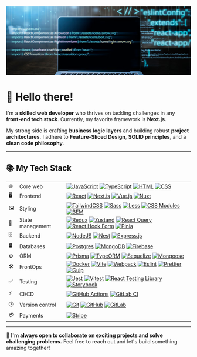 [![Header](./header-001.png)](https://github.com/nadProg)

# 👋 Hello there!

I'm a **skilled web developer** who thrives on tackling challenges in any **front-end tech stack**.
Currently, my favorite framework is **Next.js**.

My strong side is crafting **business logic layers** and building robust **project architectures**.
I adhere to **Feature-Sliced Design**, **SOLID principles**, and a **clean code philosophy**.

---

## 📚 My Tech Stack

|     |                  |                                                                                                                                                                                                                                                                                                                                                                                                                                                                                                                                                                                                                                                                                           |
|-----|------------------|-------------------------------------------------------------------------------------------------------------------------------------------------------------------------------------------------------------------------------------------------------------------------------------------------------------------------------------------------------------------------------------------------------------------------------------------------------------------------------------------------------------------------------------------------------------------------------------------------------------------------------------------------------------------------------------------|
| 🌐  | Core web         | [![JavaScript](https://img.shields.io/badge/JavaScript-F7DF1E?logo=javascript&logoColor=000)](https://developer.mozilla.org/en-US/docs/Web/JavaScript) [![TypeScript](https://img.shields.io/badge/TypeScript-3178C6?logo=typescript&logoColor=fff)](https://www.typescriptlang.org/) [![HTML](https://img.shields.io/badge/HTML-%23E34F26.svg?logo=html5&logoColor=white)](https://developer.mozilla.org/en-US/docs/Web/HTML) [![CSS](https://img.shields.io/badge/CSS-1572B6?logo=css3&logoColor=fff)](https://developer.mozilla.org/en-US/docs/Web/CSS)                                                                                                                                |
| 🖥️ | Frontend         | [![React](https://img.shields.io/badge/React-%2320232a.svg?logo=react&logoColor=%2361DAFB)](https://react.dev/) [![Next.js](https://img.shields.io/badge/Next.js-black?logo=next.js&logoColor=white)](https://nextjs.org/) [![Vue.js](https://img.shields.io/badge/Vue.js-4FC08D?logo=vuedotjs&logoColor=fff)](https://vuejs.org/) [![Nuxt](https://img.shields.io/badge/Nuxt-002E3B?logo=nuxt&logoColor=#00DC82)](https://nuxt.com/)                                                                                                                                                                                                                                                     |
| 🖼️ | Styling          | [![TailwindCSS](https://img.shields.io/badge/Tailwind%20CSS-%2338B2AC.svg?logo=tailwind-css&logoColor=white)](https://tailwindcss.com/) [![Sass](https://img.shields.io/badge/Sass-C69?logo=sass&logoColor=fff)](https://sass-lang.com/) [![Less](https://img.shields.io/badge/Less-1D365D?logo=less&logoColor=fff)](https://lesscss.org/) [![CSS Modules](https://img.shields.io/badge/CSS%20Modules-%232F4F4F?logo=css3&logoColor=white)](https://github.com/css-modules/css-modules) [![BEM](https://img.shields.io/badge/BEM-informational?style=flat&color=blue)](https://en.bem.info/)                                                                                              |
| 🔄  | State management | [![Redux](https://img.shields.io/badge/Redux-764ABC?logo=redux&logoColor=fff)](https://redux.js.org/) [![Zustand](https://img.shields.io/badge/Zustand-%23000?logo=react&logoColor=white)](https://zustand-demo.pmnd.rs/) [![React Query](https://img.shields.io/badge/React%20Query-FF4154?logo=reactquery&logoColor=fff)](https://tanstack.com/query/latest) [![React Hook Form](https://img.shields.io/badge/React%20Hook%20Form-EC5990?logo=reacthookform&logoColor=fff)](https://react-hook-form.com/) [![Pinia](https://img.shields.io/badge/Pinia-2C3E50?logo=vuedotjs&logoColor=fff)](https://pinia.vuejs.org/)                                                                   |
| 🗄️ | Backend          | [![NodeJS](https://img.shields.io/badge/Node.js-6DA55F?logo=node.js&logoColor=white)](https://nodejs.org/) [![Nest](https://img.shields.io/badge/Nest.js-%23E0234E.svg?logo=nestjs&logoColor=white)](https://nestjs.com/) [![Express.js](https://img.shields.io/badge/Express.js-%23404d59.svg?logo=express&logoColor=%2361DAFB)](https://expressjs.com/)                                                                                                                                                                                                                                                                                                                                 |
| 🛢️ | Databases        | [![Postgres](https://img.shields.io/badge/Postgres-%23316192.svg?logo=postgresql&logoColor=white)](https://www.postgresql.org/) [![MongoDB](https://img.shields.io/badge/MongoDB-%234ea94b.svg?logo=mongodb&logoColor=white)](https://www.mongodb.com/) [![Firebase](https://img.shields.io/badge/Firebase-039BE5?logo=Firebase&logoColor=white)](https://firebase.google.com)                                                                                                                                                                                                                                                                                                            |
| ⚙️  | ORM              | [![Prisma](https://img.shields.io/badge/Prisma-2D3748?logo=prisma&logoColor=white)](https://www.prisma.io/) [![TypeORM](https://img.shields.io/badge/TypeORM-FE0803?logo=typeorm&logoColor=fff)](https://typeorm.io/) [![Sequelize](https://img.shields.io/badge/Sequelize-52B0E7?logo=sequelize&logoColor=fff)](https://sequelize.org/) [![Mongoose](https://img.shields.io/badge/Mongoose-%23A73029?logo=mongodb&logoColor=fff)](https://mongoosejs.com/)                                                                                                                                                                                                                               |
| 🛠️ | FrontOps         | [![Docker](https://img.shields.io/badge/Docker-2496ED?logo=docker&logoColor=fff)](https://www.docker.com/) [![Vite](https://img.shields.io/badge/Vite-646CFF?logo=vite&logoColor=fff)](https://vitejs.dev/) [![Webpack](https://img.shields.io/badge/Webpack-informational?style=flat&color=lightgray&logo=webpack)](https://webpack.js.org/) [![Eslint](https://img.shields.io/badge/ESLint-4B32C3?logo=eslint&logoColor=white)](https://eslint.org/) [![Prettier](https://img.shields.io/badge/Prettier-F7B93E?logo=prettier&logoColor=000)](https://prettier.io/) [![Gulp](https://img.shields.io/badge/Gulp-informational?style=flat&color=%23FFA07A&logo=gulp)](https://gulpjs.com/) |
| ✅   | Testing          | [![Jest](https://img.shields.io/badge/Jest-C21325?logo=jest&logoColor=fff)](https://jestjs.io/) [![Vitest](https://img.shields.io/badge/Vitest-6E9F18?logo=vitest&logoColor=fff)](https://vitest.dev/) [![React Testing Library](https://img.shields.io/badge/React%20Testing%20Library-FF4154?logo=react&logoColor=fff)](https://testing-library.com/docs/react-testing-library/intro/) [![Storybook](https://img.shields.io/badge/Storybook-FF4785?logo=storybook&logoColor=fff)](https://storybook.js.org/)                                                                                                                                                                            |
| ⚡   | CI/CD            | [![GitHub Actions](https://img.shields.io/badge/GitHub_Actions-2088FF?logo=github-actions&logoColor=white)](https://github.com/features/actions) [![GitLab CI](https://img.shields.io/badge/GitLab%20CI-FC6D26?logo=gitlab&logoColor=fff)](https://docs.gitlab.com/ee/ci/)                                                                                                                                                                                                                                                                                                                                                                                                                |
| 🕒  | Version control  | [![Git](https://img.shields.io/badge/Git-F05032?logo=git&logoColor=fff)](https://git-scm.com/) [![GitHub](https://img.shields.io/badge/GitHub-%23121011.svg?logo=github&logoColor=white)](https://github.com/) [![GitLab](https://img.shields.io/badge/GitLab-FC6D26?logo=gitlab&logoColor=fff)](https://gitlab.com/)                                                                                                                                                                                                                                                                                                                                                                     |
| 💳  | Payments         | [![Stripe](https://img.shields.io/badge/Stripe-5851DD?logo=stripe&logoColor=fff)](https://stripe.com/)                                                                                                                                                                                                                                                                                                                                                                                                                                                                                                                                                                                    |

---

💬 **I'm always open to collaborate on exciting projects and solve challenging problems.**
Feel free to reach out and let's build something amazing together!
